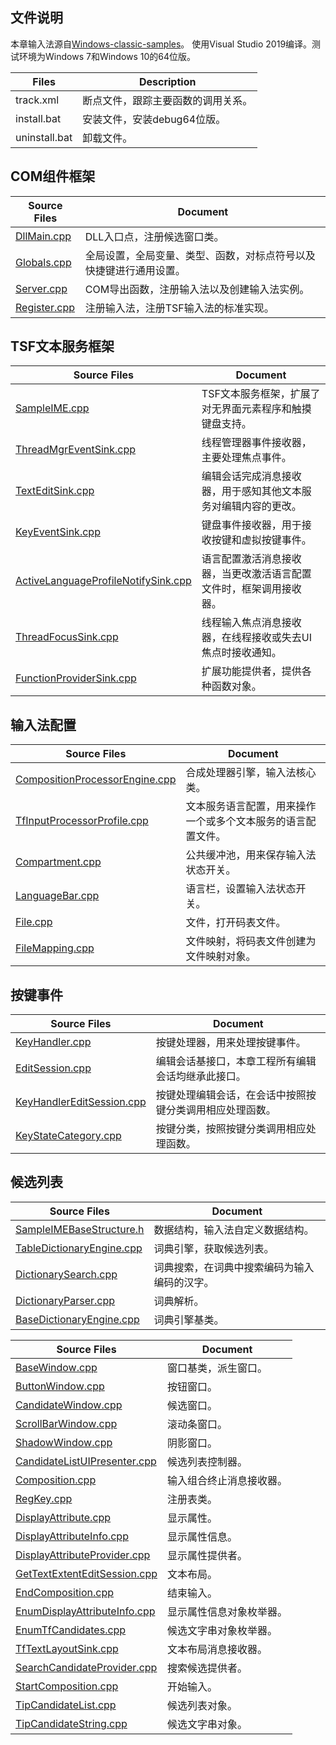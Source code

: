 ## 文件说明

本章输入法源自[Windows-classic-samples](https://github.com/microsoft/Windows-classic-samples/tree/main/Samples/IME)。
使用Visual Studio 2019编译。测试环境为Windows 7和Windows 10的64位版。

Files			|Description
-|-
track.xml		|断点文件，跟踪主要函数的调用关系。
install.bat		|安装文件，安装debug64位版。
uninstall.bat	|卸载文件。

## COM组件框架

Source Files					|Document
-|-
[DllMain.cpp](doc/DllMain.md)	|DLL入口点，注册候选窗口类。
[Globals.cpp](doc/Globals.md)	|全局设置，全局变量、类型、函数，对标点符号以及快捷键进行通用设置。
[Server.cpp](doc/Server.md)		|COM导出函数，注册输入法以及创建输入法实例。
[Register.cpp](doc/Register.md)	|注册输入法，注册TSF输入法的标准实现。

## TSF文本服务框架

Source Files																	|Document
-|-
[SampleIME.cpp](doc/SampleIME.md)												|TSF文本服务框架，扩展了对无界面元素程序和触摸键盘支持。
[ThreadMgrEventSink.cpp](doc/ThreadMgrEventSink.md)								|线程管理器事件接收器，主要处理焦点事件。
[TextEditSink.cpp](doc/TextEditSink.md)											|编辑会话完成消息接收器，用于感知其他文本服务对编辑内容的更改。
[KeyEventSink.cpp](doc/KeyEventSink.md)											|键盘事件接收器，用于接收按键和虚拟按键事件。
[ActiveLanguageProfileNotifySink.cpp](doc/ActiveLanguageProfileNotifySink.md)	|语言配置激活消息接收器，当更改激活语言配置文件时，框架调用接收器。
[ThreadFocusSink.cpp](doc/ThreadFocusSink.md)									|线程输入焦点消息接收器，在线程接收或失去UI焦点时接收通知。
[FunctionProviderSink.cpp](doc/FunctionProviderSink.md)							|扩展功能提供者，提供各种函数对象。

## 输入法配置

Source Files														|Document
-|-
[CompositionProcessorEngine.cpp](doc/CompositionProcessorEngine.md)	|合成处理器引擎，输入法核心类。
[TfInputProcessorProfile.cpp](doc/TfInputProcessorProfile.md)		|文本服务语言配置，用来操作一个或多个文本服务的语言配置文件。
[Compartment.cpp](doc/Compartment.md)								|公共缓冲池，用来保存输入法状态开关。
[LanguageBar.cpp](doc/LanguageBar.md)								|语言栏，设置输入法状态开关。
[File.cpp](doc/File.md)												|文件，打开码表文件。
[FileMapping.cpp](doc/FileMapping.md)								|文件映射，将码表文件创建为文件映射对象。

## 按键事件

Source Files												|Document
-|-
[KeyHandler.cpp](doc/KeyHandler.md)							|按键处理器，用来处理按键事件。
[EditSession.cpp](doc/EditSession.md)						|编辑会话基接口，本章工程所有编辑会话均继承此接口。
[KeyHandlerEditSession.cpp](doc/KeyHandlerEditSession.md)	|按键处理编辑会话，在会话中按照按键分类调用相应处理函数。
[KeyStateCategory.cpp](doc/KeyStateCategory.md)				|按键分类，按照按键分类调用相应处理函数。

## 候选列表

Source Files												|Document
-|-
[SampleIMEBaseStructure.h](doc/SampleIMEBaseStructure.md)	|数据结构，输入法自定义数据结构。
[TableDictionaryEngine.cpp](doc/TableDictionaryEngine.md)	|词典引擎，获取候选列表。
[DictionarySearch.cpp](doc/DictionarySearch.md)				|词典搜索，在词典中搜索编码为输入编码的汉字。
[DictionaryParser.cpp](doc/DictionaryParser.md)				|词典解析。
[BaseDictionaryEngine.cpp](doc/BaseDictionaryEngine.md)		|词典引擎基类。

Source Files																	|Document
-|-
[BaseWindow.cpp](doc/BaseWindow.md)												|窗口基类，派生窗口。
[ButtonWindow.cpp](doc/ButtonWindow.md)											|按钮窗口。
[CandidateWindow.cpp](doc/CandidateWindow.md)									|候选窗口。
[ScrollBarWindow.cpp](doc/ScrollBarWindow.md)									|滚动条窗口。
[ShadowWindow.cpp](doc/ShadowWindow.md)											|阴影窗口。
[CandidateListUIPresenter.cpp](doc/CandidateListUIPresenter.md)					|候选列表控制器。
[Composition.cpp](doc/Composition.md)											|输入组合终止消息接收器。
[RegKey.cpp](doc/RegKey.md)														|注册表类。
[DisplayAttribute.cpp](doc/DisplayAttribute.md)									|显示属性。
[DisplayAttributeInfo.cpp](doc/DisplayAttributeInfo.md)							|显示属性信息。
[DisplayAttributeProvider.cpp](doc/DisplayAttributeProvider.md)					|显示属性提供者。
[GetTextExtentEditSession.cpp](doc/GetTextExtentEditSession.md)					|文本布局。
[EndComposition.cpp](doc/EndComposition.md)										|结束输入。
[EnumDisplayAttributeInfo.cpp](doc/EnumDisplayAttributeInfo.md)					|显示属性信息对象枚举器。
[EnumTfCandidates.cpp](doc/EnumTfCandidates.md)									|候选文字串对象枚举器。
[TfTextLayoutSink.cpp](doc/TfTextLayoutSink.md)		|文本布局消息接收器。
[SearchCandidateProvider.cpp](doc/SearchCandidateProvider.md)					|搜索候选提供者。
[StartComposition.cpp](doc/StartComposition.md)									|开始输入。
[TipCandidateList.cpp](doc/TipCandidateList.md)									|候选列表对象。
[TipCandidateString.cpp](doc/TipCandidateString.md)								|候选文字串对象。
